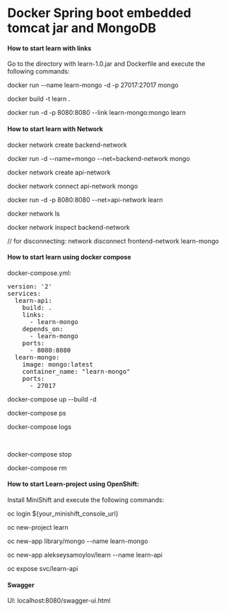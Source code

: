 <h1>Docker Spring boot embedded tomcat jar and MongoDB</h1>

<h4>How to start learn with links</h4>
Go to the directory with learn-1.0.jar and Dockerfile 
and execute the following commands:

docker run --name learn-mongo -d -p 27017:27017 mongo

docker build -t learn .

docker run -d -p 8080:8080 --link learn-mongo:mongo learn

<h4>How to start learn with Network</h4>

docker network create backend-network

docker run -d --name=mongo --net=backend-network mongo

docker network create api-network

docker network connect api-network mongo

docker run -d -p 8080:8080 --net=api-network learn

docker network ls

docker network inspect backend-network

// for disconnecting: network disconnect frontend-network learn-mongo

<h4>How to start learn using docker compose</h4>
docker-compose.yml:
<pre>
version: '2'
services:
  learn-api:
    build: .
    links:
      - learn-mongo
    depends_on:
      - learn-mongo
    ports:
      - 8080:8080
  learn-mongo:
    image: mongo:latest
    container_name: "learn-mongo"
    ports:
      - 27017
</pre>

docker-compose up --build -d

docker-compose ps

docker-compose logs

<br/>

docker-compose stop

docker-compose rm

<h4>How to start Learn-project using OpenShift:</h4>
Install MiniShift and execute the following commands:

oc login ${your_minishift_console_url}

oc new-project learn

oc new-app library/mongo --name learn-mongo

oc new-app alekseysamoylov/learn --name learn-api

oc expose svc/learn-api

<h4>Swagger</h4>
UI: localhost:8080/swagger-ui.html


